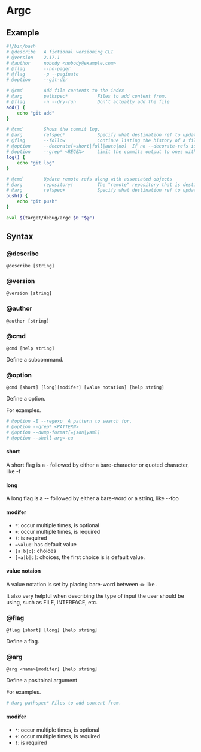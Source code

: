 # Argc

## Example

```sh
#!/bin/bash
# @describe   A fictional versioning CLI
# @version    2.17.1 
# @author     nobody <nobody@example.com>
# @flag       --no-pager                         
# @flag       -p --paginate
# @option     --git-dir

# @cmd        Add file contents to the index
# @arg        pathspec*           Files to add content from. 
# @flag       -n --dry-run        Don’t actually add the file
add() {
    echo "git add"
}

# @cmd        Shows the commit log.
# @arg        refspec*            Specify what destination ref to update with what source object.
# @flag       --follow            Continue listing the history of a file beyond renames
# @option     --decorate[=short|full|auto|no]  If no --decorate-refs is given, pretend as if all refs were included.
# @option     --grep* <REGEX>     Limit the commits output to ones with log message that matches the specified pattern 
log() {
    echo "git log"
}

# @cmd        Update remote refs along with associated objects
# @arg        repository!         The "remote" repository that is destination of a push operation.
# @arg        refspec+            Specify what destination ref to update with what source object.
push() {
    echo "git push"
}

eval $(target/debug/argc $0 "$@")
```

## Syntax

### @describe

```
@describe [string]
```
### @version
```
@version [string]
```

### @author

```
@author [string]
```

### @cmd

```
@cmd [help string]
```
Define a subcommand.

### @option
```
@cmd [short] [long][modifer] [value notation] [help string]
```
Define a option.

For examples.
```sh
# @option -E --regexp  A pattern to search for.
# @option --grep* <PATTERN>
# @option --dump-format[=json|yaml]
# @option --shell-arg=-cu 
```
#### short

A short flag is a - followed by either a bare-character or quoted character, like -f

#### long

A long flag is a -- followed by either a bare-word or a string, like --foo

#### modifer

- `*`: occur multiple times, is optional
- `+`: occur multiple times, is required
- `!`: is required
- `=value`: has default value
- `[a|b|c]`: choices
- `[=a|b|c]`: choices, the first choice is is default value.

#### value notaion

A value notation is set by placing bare-word between `<>` like <FOO>.

It also very helpful when describing the type of input the user should be using, such as FILE, INTERFACE, etc.

### @flag
```
@flag [short] [long] [help string]
```
Define a flag.

### @arg
```
@arg <name>[modifer] [help string]
```
Define a positoinal argument

For examples.
```sh
# @arg pathspec* Files to add content from.
```

#### modifer

- `*`: occur multiple times, is optional
- `+`: occur multiple times, is required
- `!`: is required